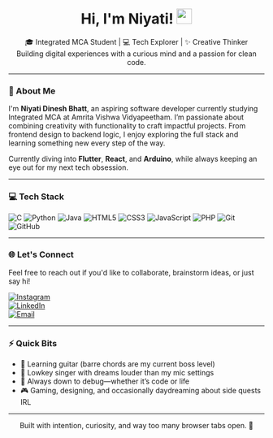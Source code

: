 <h1 align="center">Hi, I'm Niyati! <img src="https://emojis.slackmojis.com/emojis/images/1536351075/4594/blob-wave.gif" width="30"/></h1>
<p align="center">
  🎓 Integrated MCA Student | 💻 Tech Explorer | ✨ Creative Thinker<br>
  Building digital experiences with a curious mind and a passion for clean code.
</p>

---

### 💫 About Me

I'm **Niyati Dinesh Bhatt**, an aspiring software developer currently studying Integrated MCA at Amrita Vishwa Vidyapeetham. I’m passionate about combining creativity with functionality to craft impactful projects. From frontend design to backend logic, I enjoy exploring the full stack and learning something new every step of the way.

Currently diving into **Flutter**, **React**, and **Arduino**, while always keeping an eye out for my next tech obsession.

---

### 💻 Tech Stack

![C](https://img.shields.io/badge/C-%2300599C.svg?&style=flat-square&logo=c&logoColor=white)
![Python](https://img.shields.io/badge/Python-3670A0?&style=flat-square&logo=python&logoColor=ffdd54)
![Java](https://img.shields.io/badge/Java-%23ED8B00.svg?&style=flat-square&logo=openjdk&logoColor=white)
![HTML5](https://img.shields.io/badge/HTML5-%23E34F26.svg?&style=flat-square&logo=html5&logoColor=white)
![CSS3](https://img.shields.io/badge/CSS3-%231572B6.svg?&style=flat-square&logo=css3&logoColor=white)
![JavaScript](https://img.shields.io/badge/JavaScript-%23F7DF1E.svg?&style=flat-square&logo=javascript&logoColor=black)
![PHP](https://img.shields.io/badge/PHP-%23777BB4.svg?&style=flat-square&logo=php&logoColor=white)
![Git](https://img.shields.io/badge/Git-%23F05033.svg?&style=flat-square&logo=git&logoColor=white)
![GitHub](https://img.shields.io/badge/GitHub-%23121011.svg?&style=flat-square&logo=github&logoColor=white)

---

### 🌐 Let's Connect

Feel free to reach out if you'd like to collaborate, brainstorm ideas, or just say hi!

[![Instagram](https://img.shields.io/badge/@niyati_d_bhatt-%23E4405F.svg?&style=for-the-badge&logo=Instagram&logoColor=white)](https://www.instagram.com/niyati_d_bhatt)  
[![LinkedIn](https://img.shields.io/badge/LinkedIn-%230077B5.svg?&style=for-the-badge&logo=linkedin&logoColor=white)](https://www.linkedin.com/in/niyati-dinesh-bhatt-74a989239/)  
[![Email](https://img.shields.io/badge/Gmail-D14836?style=for-the-badge&logo=gmail&logoColor=white)](mailto:niyati2dinesh@gmail.com)

---

### ⚡ Quick Bits

- 🎸 Learning guitar (barre chords are my current boss level)
- 🎤 Lowkey singer with dreams louder than my mic settings
- 🧠 Always down to debug—whether it’s code or life
- 🎮 Gaming, designing, and occasionally daydreaming about side quests IRL

---

<p align="center">
  Built with intention, curiosity, and way too many browser tabs open. 🌸
</p>
